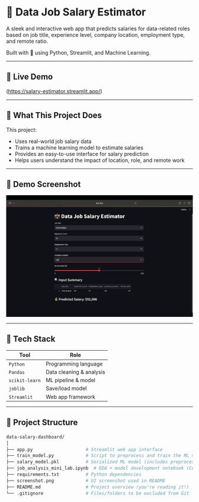 # 💼 Data Job Salary Estimator

A sleek and interactive web app that predicts salaries for data-related roles based on job title, experience level, company location, employment type, and remote ratio.

Built with 💖 using Python, Streamlit, and Machine Learning.

---

## 🚀 Live Demo 
(https://salary-estimator.streamlit.app/)

---

## 🧠 What This Project Does

This project:
- Uses real-world job salary data
- Trains a machine learning model to estimate salaries
- Provides an easy-to-use interface for salary prediction
- Helps users understand the impact of location, role, and remote work

---

## 📸 Demo Screenshot

![App Screenshot](./screenshot.png) 

---

## 🧰 Tech Stack

| Tool        | Role                          |
|-------------|-------------------------------|
| `Python`    | Programming language          |
| `Pandas`    | Data cleaning & analysis      |
| `scikit-learn` | ML pipeline & model        |
| `joblib`    | Save/load model               |
| `Streamlit` | Web app framework             |

---

## 📁 Project Structure

```bash
data-salary-dashboard/
│
├── app.py                    # Streamlit web app interface
├── train_model.py            # Script to preprocess and train the ML model
├── salary_model.pkl          # Serialized ML model (includes preprocessing pipeline)
├── job_analysis_mini_lab.ipynb  # EDA + model development notebook (Colab)
├── requirements.txt          # Python dependencies
├── screenshot.png            # UI screenshot used in README
├── README.md                 # Project overview (you're reading it!)
└── .gitignore                # Files/folders to be excluded from Git
